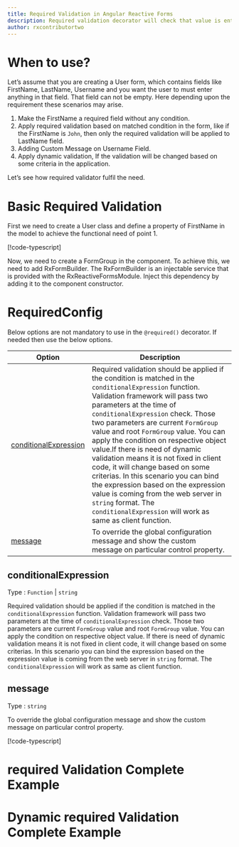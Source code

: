 ```yaml
---
title: Required Validation in Angular Reactive Forms
description: Required validation decorator will check that value is entered or not in the property. If user not enter any value then the property will become invalid. To use the required decorator on particular property.
author: rxcontributortwo
---
```

# When to use?
Let’s assume that you are creating a User form, which contains fields like FirstName, LastName, Username and you want the user to must enter anything in that field. That field can not be empty. Here depending upon the requirement these scenarios may arise.
1. Make the FirstName a required field without any condition.
1.	Apply required validation based on matched condition in the form, like if the FirstName is `John`, then only the required validation will be applied to LastName field.
2.	Adding Custom Message on Username Field.
3.	Apply dynamic validation, If the validation will be changed based on some criteria in the application.

Let’s see how required validator fulfil the need.

# Basic Required Validation
First we need to create a User class and define a property of FirstName in the model to achieve the functional need of point 1.

[!code-typescript[](../../examples/reactive-form-validators/required/rxweb-required-validation-add-angular-reactive-form/src/app/user-info/user-info.model.ts?highlight=5)]

Now, we need to create a FormGroup in the component. To achieve this, we need to add RxFormBuilder. The RxFormBuilder is an injectable service that is provided with the RxReactiveFormsModule. Inject this dependency by adding it to the component constructor.
 
# RequiredConfig 
Below options are not mandatory to use in the `@required()` decorator. If needed then use the below options.

|Option | Description |
|--- | ---- |
|[conditionalExpression](#conditionalexpression) | Required validation should be applied if the condition is matched in the `conditionalExpression` function. Validation framework will pass two parameters at the time of `conditionalExpression` check. Those two parameters are current `FormGroup` value and root `FormGroup` value. You can apply the condition on respective object value.If there is need of dynamic validation means it is not fixed in client code, it will change based on some criterias. In this scenario you can bind the expression based on the expression value is coming from the web server in `string` format. The `conditionalExpression` will work as same as client function. |
|[message](#message) | To override the global configuration message and show the custom message on particular control property. |

## conditionalExpression 
Type :  `Function`  |  `string` 

Required validation should be applied if the condition is matched in the `conditionalExpression` function. Validation framework will pass two parameters at the time of `conditionalExpression` check. Those two parameters are current `FormGroup` value and root `FormGroup` value. You can apply the condition on respective object value.
If there is need of dynamic validation means it is not fixed in client code, it will change based on some criterias. In this scenario you can bind the expression based on the expression value is coming from the web server in `string` format. The `conditionalExpression` will work as same as client function.
 
## message 
Type :  `string` 

To override the global configuration message and show the custom message on particular control property.
 
[!code-typescript[](../../examples/reactive-form-validators/required/complete-rxweb-required-validation-add-angular-reactive-form/src/app/user/user.model.ts#L10-L11)]


# required Validation Complete Example

# Dynamic required Validation Complete Example
